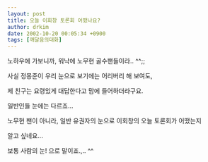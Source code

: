 ```yaml
---
layout: post
title: 오늘 이회창 토론회 어땠나요?
author: drkim
date: 2002-10-20 00:05:34 +0900
tags: [깨달음의대화]
---
```

노하우에 가보니까, 워낙에 노무현 골수팬들이라.. ^^;;
  

  
사실 정몽준이 우리 눈으로 보기에는 어리버리 해 보여도,
  
제 친구는 요령있게 대답한다고 맘에 들어하더라구요.
  

  
일반인들 눈에는 다르죠...
  

  
노무현 팬이 아니라, 일반 유권자의 눈으로 이회창의 오늘 토론회가 어땠는지
  
알고 싶네요...
  

  
보통 사람의 눈! 으로 말이죠.,.. ^^